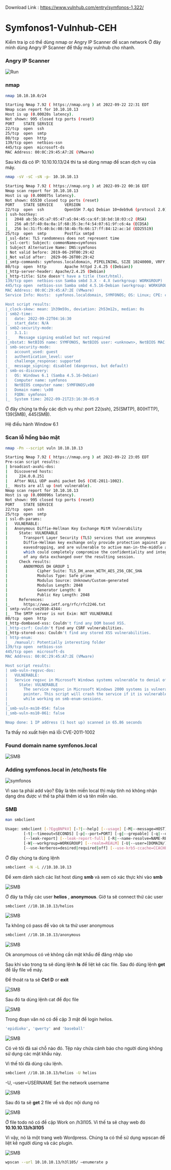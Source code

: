 <p>Download Link : <a href="https://www.vulnhub.com/entry/symfonos-1,322/">https://www.vulnhub.com/entry/symfonos-1,322/</a></p>

# Symfonos1-Vulnhub-CEH
 
Kiểm tra ip có thể dùng nmap or Angry IP Scanner để scan network
Ở đây mình dùng Angry IP Scanner để thấy máy vulnhub cho nhanh. 

### Angry IP Scanner 
<p align="left"><img src="/img/1.png" alt="Run"></p>

### nmap
```bash
nmap 10.10.10.0/24
```

```bash
Starting Nmap 7.92 ( https://nmap.org ) at 2022-09-22 22:31 EDT
Nmap scan report for 10.10.10.13
Host is up (0.00020s latency).
Not shown: 995 closed tcp ports (reset)
PORT    STATE SERVICE
22/tcp  open  ssh
25/tcp  open  smtp
80/tcp  open  http
139/tcp open  netbios-ssn
445/tcp open  microsoft-ds
MAC Address: 00:0C:29:45:A7:2E (VMware)
```

Sau khi đã có IP: 10.10.10.13/24 thì ta sẽ dùng nmap để scan dịch vụ của máy.

```bash
nmap -sV -sC -sN -p- 10.10.10.13
```

```bash
Starting Nmap 7.92 ( https://nmap.org ) at 2022-09-22 00:16 EDT
Nmap scan report for 10.10.10.13
Host is up (0.000075s latency).
Not shown: 65530 closed tcp ports (reset)
PORT    STATE SERVICE     VERSION
22/tcp  open  ssh         OpenSSH 7.4p1 Debian 10+deb9u6 (protocol 2.0)
| ssh-hostkey: 
|   2048 ab:5b:45:a7:05:47:a5:04:45:ca:6f:18:bd:18:03:c2 (RSA)
|   256 a0:5f:40:0a:0a:1f:68:35:3e:f4:54:07:61:9f:c6:4a (ECDSA)
|_  256 bc:31:f5:40:bc:08:58:4b:fb:66:17:ff:84:12:ac:1d (ED25519)
25/tcp  open  smtp        Postfix smtpd
|_ssl-date: TLS randomness does not represent time
| ssl-cert: Subject: commonName=symfonos
| Subject Alternative Name: DNS:symfonos
| Not valid before: 2019-06-29T00:29:42
|_Not valid after:  2029-06-26T00:29:42
|_smtp-commands: symfonos.localdomain, PIPELINING, SIZE 10240000, VRFY, ETRN, STARTTLS, ENHANCEDSTATUSCODES, 8BITMIME, DSN, SMTPUTF8
80/tcp  open  http        Apache httpd 2.4.25 ((Debian))
|_http-server-header: Apache/2.4.25 (Debian)
|_http-title: Site doesn't have a title (text/html).
139/tcp open  netbios-ssn Samba smbd 3.X - 4.X (workgroup: WORKGROUP)
445/tcp open  netbios-ssn Samba smbd 4.5.16-Debian (workgroup: WORKGROUP)
MAC Address: 00:0C:29:45:A7:2E (VMware)
Service Info: Hosts:  symfonos.localdomain, SYMFONOS; OS: Linux; CPE: cpe:/o:linux:linux_kernel

Host script results:
|_clock-skew: mean: 1h39m59s, deviation: 2h53m12s, median: 0s
| smb2-time: 
|   date: 2022-09-22T04:16:30
|_  start_date: N/A
| smb2-security-mode: 
|   3.1.1: 
|_    Message signing enabled but not required
|_nbstat: NetBIOS name: SYMFONOS, NetBIOS user: <unknown>, NetBIOS MAC: <unknown> (unknown)
| smb-security-mode: 
|   account_used: guest
|   authentication_level: user
|   challenge_response: supported
|_  message_signing: disabled (dangerous, but default)
| smb-os-discovery: 
|   OS: Windows 6.1 (Samba 4.5.16-Debian)
|   Computer name: symfonos
|   NetBIOS computer name: SYMFONOS\x00
|   Domain name: \x00
|   FQDN: symfonos
|_  System time: 2022-09-21T23:16:30-05:0
```

Ở đây chúng ta thấy các dịch vụ như: port 22(ssh), 25(SMTP), 80(HTTP), 139(SMB), 445(SMB).

Hệ điều hành Window 6.1

### Scan lỗ hổng bảo mật
```bash
nmap -Pn --script vuln 10.10.10.13
```

```bash
Starting Nmap 7.92 ( https://nmap.org ) at 2022-09-22 23:05 EDT
Pre-scan script results:
| broadcast-avahi-dos: 
|   Discovered hosts:
|     224.0.0.251
|   After NULL UDP avahi packet DoS (CVE-2011-1002).
|_  Hosts are all up (not vulnerable).
Nmap scan report for 10.10.10.13
Host is up (0.000096s latency).
Not shown: 995 closed tcp ports (reset)
PORT    STATE SERVICE
22/tcp  open  ssh
25/tcp  open  smtp
| ssl-dh-params: 
|   VULNERABLE:
|   Anonymous Diffie-Hellman Key Exchange MitM Vulnerability
|     State: VULNERABLE
|       Transport Layer Security (TLS) services that use anonymous
|       Diffie-Hellman key exchange only provide protection against passive
|       eavesdropping, and are vulnerable to active man-in-the-middle attacks
|       which could completely compromise the confidentiality and integrity
|       of any data exchanged over the resulting session.
|     Check results:
|       ANONYMOUS DH GROUP 1
|             Cipher Suite: TLS_DH_anon_WITH_AES_256_CBC_SHA
|             Modulus Type: Safe prime
|             Modulus Source: Unknown/Custom-generated
|             Modulus Length: 2048
|             Generator Length: 8
|             Public Key Length: 2048
|     References:
|_      https://www.ietf.org/rfc/rfc2246.txt
| smtp-vuln-cve2010-4344: 
|_  The SMTP server is not Exim: NOT VULNERABLE
80/tcp  open  http
|_http-dombased-xss: Couldn't find any DOM based XSS.
|_http-csrf: Couldn't find any CSRF vulnerabilities.
|_http-stored-xss: Couldn't find any stored XSS vulnerabilities.
| http-enum: 
|_  /manual/: Potentially interesting folder
139/tcp open  netbios-ssn
445/tcp open  microsoft-ds
MAC Address: 00:0C:29:45:A7:2E (VMware)

Host script results:
| smb-vuln-regsvc-dos: 
|   VULNERABLE:
|   Service regsvc in Microsoft Windows systems vulnerable to denial of service
|     State: VULNERABLE
|       The service regsvc in Microsoft Windows 2000 systems is vulnerable to denial of service caused by a null deference
|       pointer. This script will crash the service if it is vulnerable. This vulnerability was discovered by Ron Bowes
|       while working on smb-enum-sessions.
|_          
|_smb-vuln-ms10-054: false
|_smb-vuln-ms10-061: false

Nmap done: 1 IP address (1 host up) scanned in 65.86 seconds
```

Ta thấy nó xuất hiện mã lỗi CVE-2011-1002

### Found domain name symfonos.local
<p align="left"><img src="/img/11.png" alt="SMB"></p>

### Adding symfonos.local in /etc/hosts file
<p align="left"><img src="/img/12.png" alt="symfonos"></p>

Vì sao ta phải add vào? 
Đây là tên miền local thì máy tính nó không nhận dạng dns được vì thế ta phải thêm id và tên miền vào.

### SMB

```bash 
man smbclient
```

```bash
Usage: smbclient [-?EgqBNPkV] [-?|--help] [--usage] [-M|--message=HOST] [-I|--ip-address=IP] [-E|--stderr] [-L|--list=HOST] [-T|--tar=<c|x>IXFvgbNan] [-D|--directory=DIR] [-c|--command=STRING] [-b|--send-buffer=BYTES]
        [-t|--timeout=SECONDS] [-p|--port=PORT] [-g|--grepable] [-q|--quiet] [-B|--browse] [-d|--debuglevel=DEBUGLEVEL] [--debug-stdout] [-s|--configfile=CONFIGFILE] [--option=name=value] [-l|--log-basename=LOGFILEBASE]
        [--leak-report] [--leak-report-full] [-R|--name-resolve=NAME-RESOLVE-ORDER] [-O|--socket-options=SOCKETOPTIONS] [-m|--max-protocol=MAXPROTOCOL] [-n|--netbiosname=NETBIOSNAME] [--netbios-scope=SCOPE]
        [-W|--workgroup=WORKGROUP] [--realm=REALM] [-U|--user=[DOMAIN/]USERNAME[%PASSWORD]] [-N|--no-pass] [--password=STRING] [--pw-nt-hash] [-A|--authentication-file=FILE] [-P|--machine-pass] [--simple-bind-dn=DN]
        [--use-kerberos=desired|required|off] [--use-krb5-ccache=CCACHE] [--use-winbind-ccache] [--client-protection=sign|encrypt|off] [-k|--kerberos] [-V|--version] [OPTIONS] service <password>

```

Ở đây chúng ta dùng lệnh 

```bash
smbclient -N -L //10.10.10.13
```

Để xem dánh sách các list host dùng **smb** và  xem có xác thực khi vào **smb**

<p align="left"><img src="/img/2.png" alt="SMB"></p>

Ở đây ta thấy các user **helios** , **anonymous**.
Giờ ta sẽ connect thử các user

```bash
smbclient //10.10.10.13/helios
```

<p align="left"><img src="/img/3.png" alt="SMB"></p>

Ta không có pass để vào ok ta thử user anonymous

```bash
smbclient //10.10.10.13/anonymous
```

<p align="left"><img src="/img/4.png" alt="SMB"></p>

Ok anonymous có vẻ không cần mật khẩu để đăng nhập vào


Sau khi vào trong ta sẽ dùng lệnh **ls** để liệt kê các file. Sau đó dùng lệnh **get** để lấy file về máy. 

Để thoát ra ta sẽ **Ctrl D** or **exit**

<p align="left"><img src="/img/5.png" alt="SMB"></p>

Sau đó ta dùng lệnh cat để đọc file

<p align="left"><img src="/img/6.png" alt="SMB"></p>

Trong đoạn văn nó có đề cập 3 mật để login helios.

```bash
'epidioko', 'qwerty' and 'baseball'
```

<p align="left"><img src="/img/7.png" alt="SMB"></p>

Có vẻ tôi đã sai chỗ nào đó. Tệp này chứa cảnh báo cho người dùng không sử dụng các mật khẩu này.

Vì thế tôi đã dùng câu lệnh.

```bash
smbclient //10.10.10.13/helios -U helios
```

-U, –user=USERNAME Set the network username

<p align="left"><img src="/img/8.png" alt="SMB"></p>

Sau đó ta sẽ **get** 2 file về và đọc nội dung nó

<p align="left"><img src="/img/9.png" alt="SMB"></p>

Ở file todo nó có đề cập  Work on /h3l105. Vì thế ta sẽ chạy web đó **10.10.10.13/h3l105**

Vì vậy, nó là một trang web Wordpress. Chúng ta có thể sử dụng wpscan để liệt kê người dùng và các plugin.

<p align="left"><img src="/img/10.png" alt="SMB"></p>

```bash
wpscan --url 10.10.10.13/h3l105/ –enumerate p
```

